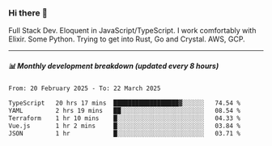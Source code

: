 ### Hi there 👋

Full Stack Dev. Eloquent in JavaScript/TypeScript. I work comfortably with Elixir. Some Python. Trying to get into Rust, Go and Crystal. AWS, GCP.

***

##### 📊 Monthly development breakdown (updated every 8 hours)

<!--START_SECTION:waka-->

```txt
From: 20 February 2025 - To: 22 March 2025

TypeScript   20 hrs 17 mins  ██████████████████▓░░░░░░   74.54 %
YAML         2 hrs 19 mins   ██░░░░░░░░░░░░░░░░░░░░░░░   08.54 %
Terraform    1 hr 10 mins    █░░░░░░░░░░░░░░░░░░░░░░░░   04.33 %
Vue.js       1 hr 2 mins     █░░░░░░░░░░░░░░░░░░░░░░░░   03.84 %
JSON         1 hr            █░░░░░░░░░░░░░░░░░░░░░░░░   03.71 %
```

<!--END_SECTION:waka-->
